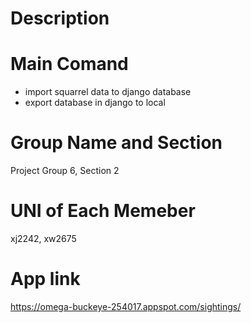 # Description

# Main Comand
- import squarrel data to django database
- export database in django to local 

# Group Name and Section
Project Group 6, Section 2
# UNI of Each Memeber
xj2242, xw2675
# App link
https://omega-buckeye-254017.appspot.com/sightings/

